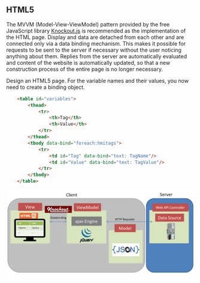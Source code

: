 ## HTML5
The MVVM (Model-View-ViewModel) pattern provided by the free JavaScript library [Knockout.js](https://knockoutjs.com) is recommended as the implementation of the HTML page. Display and data are detached from each other and are connected only via a data binding mechanism. This makes it possible for requests to be sent to the server if necessary without the user noticing anything about them. Replies from the server are automatically evaluated and content of the website is automatically updated, so that a new construction process of the entire page is no longer necessary.

Design an HTML5 page. For the variable names and their values, you now need to create a binding object. 

```html
    <table id="variables">
		<thead>
			<tr>
				<th>Tag</th>
				<th>Value</th>
			</tr>
		</thead>
		<tbody data-bind="foreach:hmitags">
			<tr>
				<td id="Tag" data-bind="text: TagName"/>
				<td id="Value" data-bind="text: TagValue"/>
			</tr>
		</tbody>
	</table> 
```
![Project `Knockout.js](/Architecture/Knockoutjs.png)